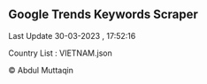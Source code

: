 

## Google Trends Keywords Scraper 
 
Last Update 30-03-2023 , 17:52:16

Country List :
VIETNAM.json



© Abdul Muttaqin 
